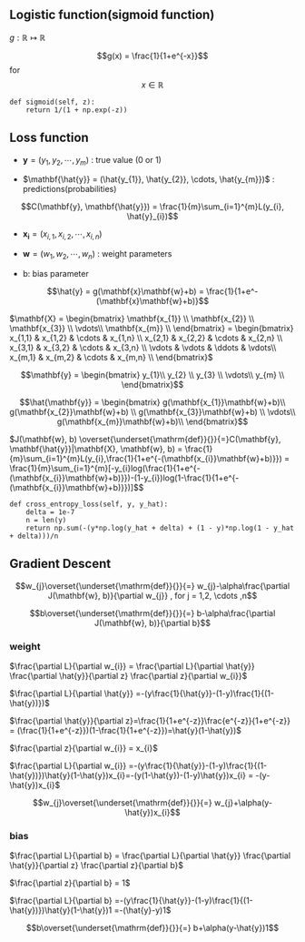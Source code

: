 ## Logistic function(sigmoid function)
$g:\mathbb{R} \mapsto \mathbb{R}$

$$g(x) = \frac{1}{1+e^{-x}}$$ for $$x\in\mathbb{R}$$
```
def sigmoid(self, z):
    return 1/(1 + np.exp(-z))
```

## Loss function
- $\mathbf{y} = (y_{1}, y_{2}, \cdots,y_{m})$ : true value (0 or 1)

- $\mathbf{\hat{y}} = (\hat{y_{1}}, \hat{y_{2}}, \cdots, \hat{y_{m}})$ : predictions(probabilities)

$$C(\mathbf{y}, \mathbf{\hat{y}}) = \frac{1}{m}\sum_{i=1}^{m}L(y_{i}, \hat{y}_{i})$$

- $\mathbf{x_{i}} = (x_{i, 1}, x_{i, 2}, \cdots, x_{i, n})$

- $\mathbf{w} = (w_{1},w_{2}, \cdots, w_{n})$ : weight parameters

- b: bias parameter

$$\hat{y} = g(\mathbf{x}\mathbf{w}+b) = \frac{1}{1+e^-(\mathbf{x}\mathbf{w}+b)}$$

$\mathbf{X} = \begin{bmatrix} 
\mathbf{x_{1}} \\ 
\mathbf{x_{2}} \\
\mathbf{x_{3}} \\
\vdots\\
\mathbf{x_{m}} \\
\end{bmatrix} = \begin{bmatrix}
x_{1,1} & x_{1,2} & \cdots & x_{1,n} \\
x_{2,1} & x_{2,2} & \cdots & x_{2,n} \\
x_{3,1} & x_{3,2} & \cdots & x_{3,n} \\
\vdots & \vdots & \ddots & \vdots\\
x_{m,1} & x_{m,2} & \cdots & x_{m,n} \\
\end{bmatrix}$

$$\mathbf{y} = \begin{bmatrix}
y_{1}\\ 
y_{2} \\
y_{3} \\
\vdots\\
y_{m} \\
\end{bmatrix}$$

$$\hat{\mathbf{y}} = \begin{bmatrix}
g(\mathbf{x_{1}}\mathbf{w}+b)\\ 
g(\mathbf{x_{2}}\mathbf{w}+b) \\
g(\mathbf{x_{3}}\mathbf{w}+b) \\
\vdots\\
g(\mathbf{x_{m}}\mathbf{w}+b)\\
\end{bmatrix}$$

$J(\mathbf{w}, b) \overset{\underset{\mathrm{def}}{}}{=}C(\mathbf{y}, \mathbf{\hat{y}}|\mathbf{X}, \mathbf{w}, b) = \frac{1}{m}\sum_{i=1}^{m}L(y_{i},\frac{1}{1+e^{-(\mathbf{x_{i}}\mathbf{w}+b)}}) = \frac{1}{m}\sum_{i=1}^{m}[-y_{i}log(\frac{1}{1+e^{-(\mathbf{x_{i}}\mathbf{w}+b)}})-(1-y_{i})log(1-\frac{1}{1+e^{-(\mathbf{x_{i}}\mathbf{w}+b)}})]$$

```
def cross_entropy_loss(self, y, y_hat):
    delta = 1e-7
    n = len(y)
    return np.sum(-(y*np.log(y_hat + delta) + (1 - y)*np.log(1 - y_hat + delta)))/n
```

## Gradient Descent
$$w_{j}\overset{\underset{\mathrm{def}}{}}{=} w_{j}-\alpha\frac{\partial J(\mathbf{w}, b)}{\partial w_{j}} , for j = 1,2, \cdots ,n$$

$$b\overset{\underset{\mathrm{def}}{}}{=} b-\alpha\frac{\partial J(\mathbf{w}, b)}{\partial b}$$

### weight
$\frac{\partial L}{\partial w_{i}} = \frac{\partial L}{\partial \hat{y}} \frac{\partial \hat{y}}{\partial z} \frac{\partial z}{\partial w_{i}}$

$\frac{\partial L}{\partial \hat{y}} =-(y\frac{1}{\hat{y}}-(1-y)\frac{1}{(1-\hat{y})})$

$\frac{\partial \hat{y}}{\partial z}=\frac{1}{1+e^{-z}}\frac{e^{-z}}{1+e^{-z}} = (\frac{1}{1+e^{-z}})(1-\frac{1}{1+e^{-z}})=\hat{y}(1-\hat{y})$

$\frac{\partial z}{\partial w_{i}} = x_{i}$

$\frac{\partial L}{\partial w_{i}} =-(y\frac{1}{\hat{y}}-(1-y)\frac{1}{(1-\hat{y})})\hat{y}(1-\hat{y})x_{i}=-(y(1-\hat{y})-(1-y)\hat{y})x_{i} = -(y-\hat{y})x_{i}$

$$w_{j}\overset{\underset{\mathrm{def}}{}}{=} w_{j}+\alpha(y-\hat{y})x_{i}$$

### bias
$\frac{\partial L}{\partial b} = \frac{\partial L}{\partial \hat{y}} \frac{\partial \hat{y}}{\partial z} \frac{\partial z}{\partial b}$

$\frac{\partial z}{\partial b} = 1$

$\frac{\partial L}{\partial b} =-(y\frac{1}{\hat{y}}-(1-y)\frac{1}{(1-\hat{y})})\hat{y}(1-\hat{y})1 =-(\hat{y}-y)1$

$$b\overset{\underset{\mathrm{def}}{}}{=} b+\alpha(y-\hat{y})1$$
